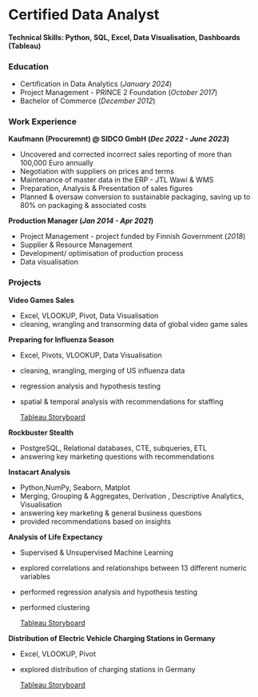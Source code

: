 # Certified Data Analyst
#### Technical Skills: Python, SQL, Excel, Data Visualisation, Dashboards (Tableau)
### Education
* Certification in Data Analytics (_January 2024_)
* Project Management - PRINCE 2 Foundation (_October 2017_)
* Bachelor of Commerce (_December 2012_)
  
### Work Experience
**Kaufmann (Procuremnt) @ SIDCO GmbH (_Dec 2022 - June 2023_)**
* Uncovered and corrected incorrect sales reporting of more than 100,000 Euro annually
* Negotiation with suppliers on prices and terms
* Maintenance of master data in the ERP - JTL Wawi & WMS 
* Preparation, Analysis & Presentation of sales figures
* Planned & oversaw conversion to sustainable packaging, saving up to 80% on packaging & associated costs

**Production Manager (_Jan 2014 - Apr 2021_)**
* Project Management - project funded by Finnish Government (_2018_)
* Supplier & Resource Management
* Development/ optimisation of production process
* Data visualisation
    
### Projects
**Video Games Sales**
  - Excel, VLOOKUP, Pivot, Data Visualisation
  - cleaning, wrangling and transorming data of global video game sales
  
**Preparing for Influenza Season**
  - Excel, Pivots, VLOOKUP, Data Visualisation
  - cleaning, wrangling, merging of US influenza data
  - regression analysis and hypothesis testing
  - spatial & temporal analysis with recommendations for staffing
    
    [Tableau Storyboard](https://public.tableau.com/shared/SP2NTSKDF?:display_count=n&:origin=viz_share_link)
    
**Rockbuster Stealth**
  - PostgreSQL, Relational databases, CTE, subqueries, ETL
  - answering key marketing questions with recommendations
    
**Instacart Analysis**
  - Python,NumPy, Seaborn, Matplot
  - Merging, Grouping & Aggregates, Derivation , Descriptive Analytics, Visualisation
  - answering key marketing & general business questions
  - provided recommendations based on insights
    
**Analysis of Life Expectancy**
  - Supervised & Unsupervised Machine Learning
  - explored correlations and relationships between 13 different numeric variables
  - performed regression analysis and hypothesis testing
  - performed clustering
    
    [Tableau Storyboard](https://public.tableau.com/views/AnalysisintoLifeExpectancyanditsdrivingfactors/Story1?:language=de-DE&:display_count=n&:origin=viz_share_link)

**Distribution of Electric Vehicle Charging Stations in Germany**
  - Excel, VLOOKUP, Pivot
  - explored distribution of charging stations in Germany
    
    [Tableau Storyboard](https://public.tableau.com/shared/97GGS7NNY?:display_count=n&:origin=viz_share_link)

